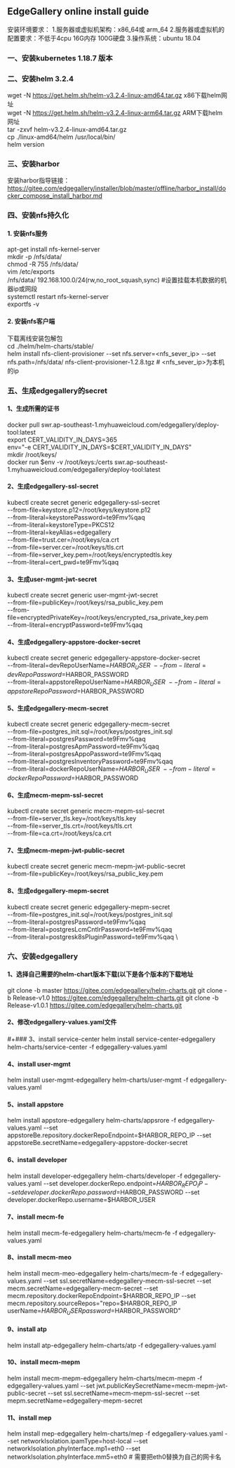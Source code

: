 ## EdgeGallery online  install guide 
安装环境要求：
1.服务器或虚拟机架构：x86_64或 arm_64
2.服务器或虚拟机的配置要求：不低于4cpu 16G内存 100G硬盘
3.操作系统：ubuntu 18.04
### 一、安装kubernetes 1.18.7 版本
### 二、安装helm 3.2.4
wget -N https://get.helm.sh/helm-v3.2.4-linux-amd64.tar.gz   x86下载helm网址  \
wget -N https://get.helm.sh/helm-v3.2.4-linux-arm64.tar.gz   ARM下载helm网址  \
tar -zxvf helm-v3.2.4-linux-amd64.tar.gz  \
cp ./linux-amd64/helm /usr/local/bin/  \
helm version 
### 三、安装harbor 
安装harbor指导链接：
https://gitee.com/edgegallery/installer/blob/master/offline/harbor_install/docker_compose_install_harbor.md
### 四、安装nfs持久化
#### 1. 安装nfs服务
apt-get install nfs-kernel-server \
mkdir -p /nfs/data/   \
chmod -R 755 /nfs/data/  \
vim /etc/exports  \
/nfs/data/ 192.168.100.0/24(rw,no_root_squash,sync) #设置挂载本机数据的机器ip或网段  \
systemctl restart nfs-kernel-server \
exportfs -v   
#### 2. 安装nfs客户端
下载离线安装包解包   
cd ./helm/helm-charts/stable/   \
helm install nfs-client-provisioner --set nfs.server=<nfs_sever_ip> --set nfs.path=/nfs/data/       nfs-client-provisioner-1.2.8.tgz # <nfs_sever_ip>为本机的ip  
### 五、生成edgegallery的secret
#### 1、生成所需的证书
docker pull swr.ap-southeast-1.myhuaweicloud.com/edgegallery/deploy-tool:latest  \
export CERT_VALIDITY_IN_DAYS=365  \
env="-e CERT_VALIDITY_IN_DAYS=$CERT_VALIDITY_IN_DAYS" \
mkdir /root/keys/  \
docker run $env -v /root/keys:/certs swr.ap-southeast-1.myhuaweicloud.com/edgegallery/deploy-tool:latest
#### 2、生成edgegallery-ssl-secret 
kubectl create secret generic edgegallery-ssl-secret \
      --from-file=keystore.p12=/root/keys/keystore.p12 \
      --from-literal=keystorePassword=te9Fmv%qaq \
      --from-literal=keystoreType=PKCS12 \
      --from-literal=keyAlias=edgegallery \
      --from-file=trust.cer=/root/keys/ca.crt \
      --from-file=server.cer=/root/keys/tls.crt \
      --from-file=server_key.pem=/root/keys/encryptedtls.key \
      --from-literal=cert_pwd=te9Fmv%qaq
#### 3、生成user-mgmt-jwt-secret
kubectl create secret generic user-mgmt-jwt-secret \
      --from-file=publicKey=/root/keys/rsa_public_key.pem \
      --from-file=encryptedPrivateKey=/root/keys/encrypted_rsa_private_key.pem \
      --from-literal=encryptPassword=te9Fmv%qaq 
#### 4、生成edgegallery-appstore-docker-secret
kubectl create secret generic edgegallery-appstore-docker-secret \
      --from-literal=devRepoUserName=$HARBOR_USER	 \
      --from-literal=devRepoPassword=$HARBOR_PASSWORD    \
      --from-literal=appstoreRepoUserName=$HARBOR_USER	 \
      --from-literal=appstoreRepoPassword=$HARBOR_PASSWORD
#### 5、生成edgegallery-mecm-secret
kubectl create secret generic edgegallery-mecm-secret \
      --from-file=postgres_init.sql=/root/keys/postgres_init.sql \
      --from-literal=postgresPassword=te9Fmv%qaq \
      --from-literal=postgresApmPassword=te9Fmv%qaq \
      --from-literal=postgresAppoPassword=te9Fmv%qaq \
      --from-literal=postgresInventoryPassword=te9Fmv%qaq \
      --from-literal=dockerRepoUserName=$HARBOR_USER	 \
      --from-literal=dockerRepoPassword=$HARBOR_PASSWORD
#### 6、生成mecm-mepm-ssl-secret
kubectl create secret generic mecm-mepm-ssl-secret \
      --from-file=server_tls.key=/root/keys/tls.key \
      --from-file=server_tls.crt=/root/keys/tls.crt \
      --from-file=ca.crt=/root/keys/ca.crt
#### 7、生成mecm-mepm-jwt-public-secret
kubectl create secret generic mecm-mepm-jwt-public-secret \
      --from-file=publicKey=/root/keys/rsa_public_key.pem
#### 8、生成edgegallery-mepm-secret
kubectl create secret generic edgegallery-mepm-secret \
      --from-file=postgres_init.sql=/root/keys/postgres_init.sql \
      --from-literal=postgresPassword=te9Fmv%qaq \
      --from-literal=postgresLcmCntlrPassword=te9Fmv%qaq \
      --from-literal=postgresk8sPluginPassword=te9Fmv%qaq \
### 六、安装edgegallery
#### 1、选择自己需要的helm-chart版本下载(以下是各个版本的下载地址
git clone -b master  https://gitee.com/edgegallery/helm-charts.git
git clone -b Release-v1.0 https://gitee.com/edgegallery/helm-charts.git
git clone -b Release-v1.0.1   https://gitee.com/edgegallery/helm-charts.git 
#### 2、修改edgegallery-values.yaml文件

#+### 3、install service-center
helm install service-center-edgegallery  helm-charts/service-center  -f edgegallery-values.yaml
#### 4、install user-mgmt 
helm install user-mgmt-edgegallery   helm-charts/user-mgmt  -f      edgegallery-values.yaml
#### 5、install appstore
helm install appstore-edgegallery    helm-charts/appsrore   -f      edgegallery-values.yaml  --set appstoreBe.repository.dockerRepoEndpoint=$HARBOR_REPO_IP   --set appstoreBe.secretName=edgegallery-appstore-docker-secret  
#### 6、install developer 
helm install developer-edgegallery   helm-charts/developer  -f      edgegallery-values.yaml   --set developer.dockerRepo.endpoint=$HARBOR_REPO_IP    --set developer.dockerRepo.password=$HARBOR_PASSWORD  --set developer.dockerRepo.username=$HARBOR_USER
#### 7、install mecm-fe
helm install mecm-fe-edgegallery     helm-charts/mecm-fe    -f       edgegallery-values.yaml
#### 8、install mecm-meo             
helm install mecm-meo-edgegallery    helm-charts/mecm-fe    -f       edgegallery-values.yaml   --set ssl.secretName=edgegallery-mecm-ssl-secret 
--set mecm.secretName=edgegallery-mecm-secret --set mecm.repository.dockerRepoEndpoint=$HARBOR_REPO_IP  --set mecm.repository.sourceRepos="repo=$HARBOR_REPO_IP userName=$HARBOR_USER password=$HARBOR_PASSWORD"
#### 9、install atp
helm install atp-edgegallery         helm-charts/atp        -f       edgegallery-values.yaml    
#### 10、install  mecm-mepm
helm install mecm-mepm-edgegallery   helm-charts/mecm-mepm  -f       edgegallery-values.yaml  --set jwt.publicKeySecretName=mecm-mepm-jwt-public-secret --set ssl.secretName=mecm-mepm-ssl-secret --set mepm.secretName=edgegallery-mepm-secret 
#### 11、install mep
helm install mep-edgegallery         helm-charts/mep        -f       edgegallery-values.yaml  --set networkIsolation.ipamType=host-local   --set networkIsolation.phyInterface.mp1=eth0   --set networkIsolation.phyInterface.mm5=eth0   # 需要把eth0替换为自己的网卡名
